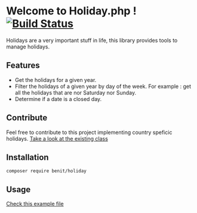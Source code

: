 Welcome to Holiday.php ! [![Build Status](https://travis-ci.org/benIT/holiday.svg?branch=dev)](https://travis-ci.org/benIT/holiday)
===================
Holidays are a very important stuff in life, this library provides tools to manage holidays.

Features
-------------------
* Get the holidays for a given year.
* Filter the holidays of a given year by day of the week. For example : get all the holidays that are nor Saturday nor Sunday. 
* Determine if a date is a closed day.


Contribute
-------------------
Feel free to contribute to this project implementing country speficic holidays. 
[Take a look at the existing class](src/Country)

Installation
-------------------
```
composer require benit/holiday
 ```

Usage
-------------------
[Check this example file](doc/usage.php)

